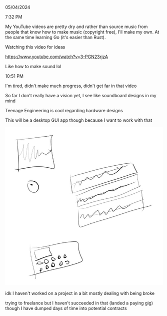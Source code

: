 05/04/2024

7:32 PM

My YouTube videos are pretty dry and rather than source music from people that know how to make music (copyright free), I'll make my own. At the same time learning Go (it's easier than Rust).

Watching this video for ideas

https://www.youtube.com/watch?v=3-PGN23rjzA

Like how to make sound lol

10:51 PM

I'm tired, didn't make much progress, didn't get far in that video

So far I don't really have a vision yet, I see like soundboard designs in my mind

Teenage Engineering is cool regarding hardware designs

This will be a desktop GUI app though because I want to work with that

<img src="./devlog-images/thoughts.JPG"/>

idk I haven't worked on a project in a bit mostly dealing with being broke

trying to freelance but I haven't succeeded in that (landed a paying gig) though I have dumped days of time into potential contracts
